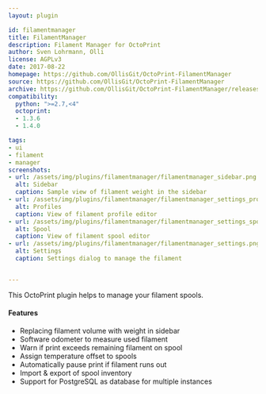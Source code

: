 ```yaml
---
layout: plugin

id: filamentmanager
title: FilamentManager
description: Filament Manager for OctoPrint
author: Sven Lohrmann, Olli
license: AGPLv3
date: 2017-08-22
homepage: https://github.com/OllisGit/OctoPrint-FilamentManager
source: https://github.com/OllisGit/OctoPrint-FilamentManager
archive: https://github.com/OllisGit/OctoPrint-FilamentManager/releases/latest/download/master.zip
compatibility:
  python: ">=2.7,<4"
  octoprint:
  - 1.3.6 
  - 1.4.0

tags:
- ui
- filament
- manager
screenshots:
- url: /assets/img/plugins/filamentmanager/filamentmanager_sidebar.png
  alt: Sidebar
  caption: Sample view of filament weight in the sidebar
- url: /assets/img/plugins/filamentmanager/filamentmanager_settings_profile.png
  alt: Profiles
  caption: View of filament profile editor
- url: /assets/img/plugins/filamentmanager/filamentmanager_settings_spool.png
  alt: Spool
  caption: View of filament spool editor
- url: /assets/img/plugins/filamentmanager/filamentmanager_settings.png
  alt: Settings
  caption: Settings dialog to manage the filament


---
```


This OctoPrint plugin helps to manage your filament spools.

#### Features

* Replacing filament volume with weight in sidebar
* Software odometer to measure used filament
* Warn if print exceeds remaining filament on spool
* Assign temperature offset to spools
* Automatically pause print if filament runs out
* Import & export of spool inventory
* Support for PostgreSQL as database for multiple instances
